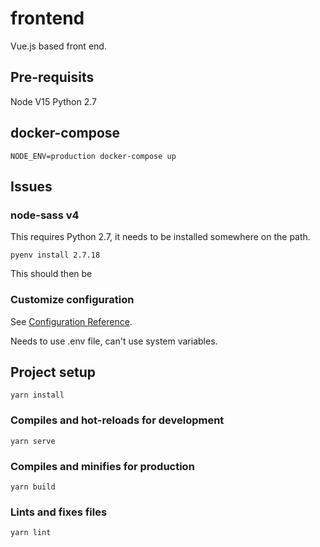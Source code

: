 # frontend

Vue.js based front end. 

## Pre-requisits
Node V15
Python 2.7

## docker-compose

```shell
NODE_ENV=production docker-compose up
```



## Issues

### node-sass v4

This requires Python 2.7, it needs to be installed somewhere on the path. 

```shell
pyenv install 2.7.18
```

This should then be 

### Customize configuration
See [Configuration Reference](https://cli.vuejs.org/env/).

Needs to use .env file, can't use system variables. 

## Project setup
```
yarn install
```

### Compiles and hot-reloads for development
```
yarn serve
```

### Compiles and minifies for production
```
yarn build
```

### Lints and fixes files
```
yarn lint
```


